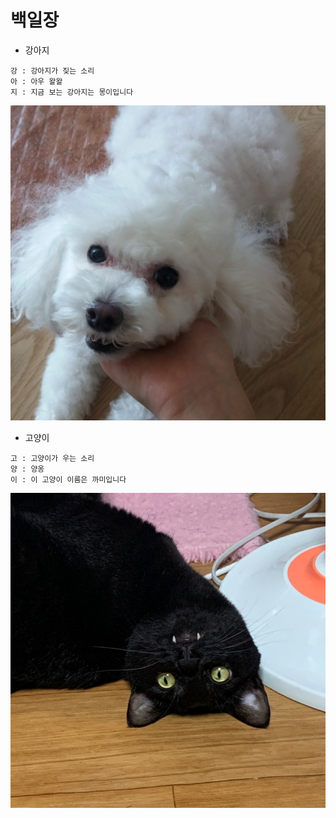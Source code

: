 # 백일장

- 강아지
```
강 : 강아지가 짖는 소리
아 : 아우 왈왈
지 : 지금 보는 강아지는 몽이입니다
```

![몽이](./assets/mong.jpg)


- 고양이
```
고 : 고양이가 우는 소리
양 : 양옹
이 : 이 고양이 이름은 까미입니다
```
![까미](./assets/kkami.jpg)
